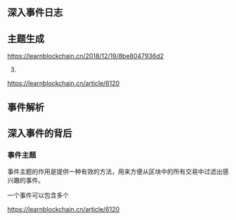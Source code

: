 ## 深入事件日志



## 主题生成

https://learnblockchain.cn/2018/12/19/8be8047936d2

3. 



https://learnblockchain.cn/article/6120





## 事件解析





## 深入事件的背后



### 事件主题

事件主题的作用是提供一种有效的方法，用来方便从区块中的所有交易中过滤出感兴趣的事件。

一个事件可以包含多个



https://learnblockchain.cn/article/6120